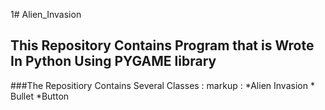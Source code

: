 1# Alien_Invasion

## This Repository Contains Program that is Wrote In Python Using PYGAME library

###The Repositiory Contains Several Classes :
markup : *Alien Invasion
          * Bullet
            *Button
